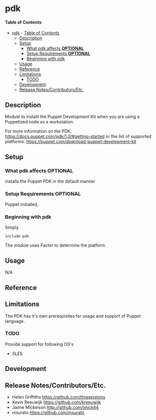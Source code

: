
# pdk

#### Table of Contents

- [pdk](#pdk)
      - [Table of Contents](#table-of-contents)
  - [Description](#description)
  - [Setup](#setup)
    - [What pdk affects **OPTIONAL**](#what-pdk-affects-optional)
    - [Setup Requirements **OPTIONAL**](#setup-requirements-optional)
    - [Beginning with pdk](#beginning-with-pdk)
  - [Usage](#usage)
  - [Reference](#reference)
  - [Limitations](#limitations)
    - [TODO](#todo)
  - [Development](#development)
  - [Release Notes/Contributors/Etc.](#release-notescontributorsetc)

## Description

Module to installl the Puppet Development Kit when you are using a Puppetized node as a workstation.

For more information on the PDK, https://docs.puppet.com/pdk/1.0/#getting-started or the list of supported platforms. https://puppet.com/download-puppet-development-kit

## Setup

### What pdk affects **OPTIONAL**

installs the Puppet PDK in the default manner

### Setup Requirements **OPTIONAL**

Puppet installed,

### Beginning with pdk

Simply
```
include pdk
```
The module uses Facter to determine the platform.
## Usage

N/A

## Reference


## Limitations

The PDK has it's own prerequisites for usage and support of Puppet language.

### TODO
Provide support for following OS's
* SLES

## Development



## Release Notes/Contributors/Etc. 

* Helen Griffiths   https://github.com/threepistons
* Kevin Reeuwijk    https://github.com/kreeuwijk
* Jaime Mickelson   http://github.com/jmick44
* msurato           https://github.com/msurato
  
